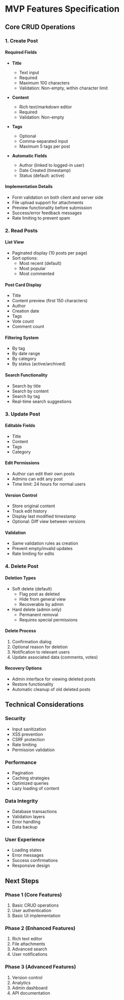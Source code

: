 # MVP Features Specification

## Core CRUD Operations

### 1. Create Post

#### Required Fields
- **Title**
  - Text input
  - Required
  - Maximum 100 characters
  - Validation: Non-empty, within character limit
  
- **Content**
  - Rich text/markdown editor
  - Required
  - Validation: Non-empty
  
- **Tags**
  - Optional
  - Comma-separated input
  - Maximum 5 tags per post
  
- **Automatic Fields**
  - Author (linked to logged-in user)
  - Date Created (timestamp)
  - Status (default: active)

#### Implementation Details
- Form validation on both client and server side
- File upload support for attachments
- Preview functionality before submission
- Success/error feedback messages
- Rate limiting to prevent spam

### 2. Read Posts

#### List View
- Paginated display (10 posts per page)
- Sort options:
  - Most recent (default)
  - Most popular
  - Most commented
  
#### Post Card Display
- Title
- Content preview (first 150 characters)
- Author
- Creation date
- Tags
- Vote count
- Comment count

#### Filtering System
- By tag
- By date range
- By category
- By status (active/archived)

#### Search Functionality
- Search by title
- Search by content
- Search by tag
- Real-time search suggestions

### 3. Update Post

#### Editable Fields
- Title
- Content
- Tags
- Category

#### Edit Permissions
- Author can edit their own posts
- Admins can edit any post
- Time limit: 24 hours for normal users

#### Version Control
- Store original content
- Track edit history
- Display last modified timestamp
- Optional: Diff view between versions

#### Validation
- Same validation rules as creation
- Prevent empty/invalid updates
- Rate limiting for edits

### 4. Delete Post

#### Deletion Types
- Soft delete (default)
  - Flag post as deleted
  - Hide from general view
  - Recoverable by admin
- Hard delete (admin only)
  - Permanent removal
  - Requires special permissions

#### Delete Process
1. Confirmation dialog
2. Optional reason for deletion
3. Notification to relevant users
4. Update associated data (comments, votes)

#### Recovery Options
- Admin interface for viewing deleted posts
- Restore functionality
- Automatic cleanup of old deleted posts

## Technical Considerations

### Security
- Input sanitization
- XSS prevention
- CSRF protection
- Rate limiting
- Permission validation

### Performance
- Pagination
- Caching strategies
- Optimized queries
- Lazy loading of content

### Data Integrity
- Database transactions
- Validation layers
- Error handling
- Data backup

### User Experience
- Loading states
- Error messages
- Success confirmations
- Responsive design

## Next Steps

### Phase 1 (Core Features)
1. Basic CRUD operations
2. User authentication
3. Basic UI implementation

### Phase 2 (Enhanced Features)
1. Rich text editor
2. File attachments
3. Advanced search
4. User notifications

### Phase 3 (Advanced Features)
1. Version control
2. Analytics
3. Admin dashboard
4. API documentation 